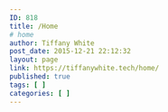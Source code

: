```yaml
---
ID: 818
title: /Home
# home
author: Tiffany White
post_date: 2015-12-21 22:12:32
layout: page
link: https://tiffanywhite.tech/home/
published: true
tags: [ ]
categories: [ ]
---
```

